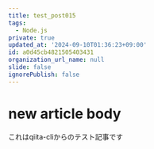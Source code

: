 ```yaml
---
title: test_post015
tags:
  - Node.js
private: true
updated_at: '2024-09-10T01:36:23+09:00'
id: a0d45cb4821505403431
organization_url_name: null
slide: false
ignorePublish: false
---
```

# new article body
これはqiita-cliからのテスト記事です
